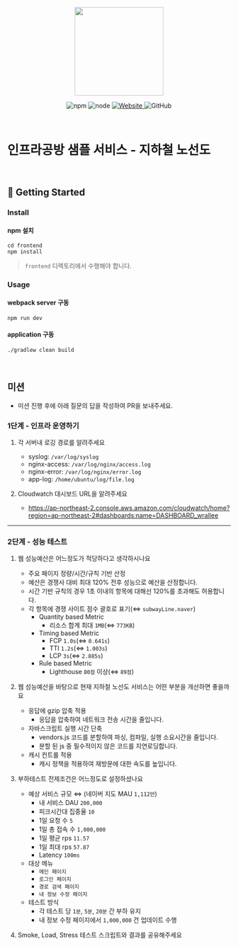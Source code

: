 <p align="center">
    <img width="200px;" src="https://raw.githubusercontent.com/woowacourse/atdd-subway-admin-frontend/master/images/main_logo.png"/>
</p>
<p align="center">
  <img alt="npm" src="https://img.shields.io/badge/npm-%3E%3D%205.5.0-blue">
  <img alt="node" src="https://img.shields.io/badge/node-%3E%3D%209.3.0-blue">
  <a href="https://edu.nextstep.camp/c/R89PYi5H" alt="nextstep atdd">
    <img alt="Website" src="https://img.shields.io/website?url=https%3A%2F%2Fedu.nextstep.camp%2Fc%2FR89PYi5H">
  </a>
  <img alt="GitHub" src="https://img.shields.io/github/license/next-step/atdd-subway-service">
</p>

<br>

# 인프라공방 샘플 서비스 - 지하철 노선도

<br>

## 🚀 Getting Started

### Install
#### npm 설치
```
cd frontend
npm install
```
> `frontend` 디렉토리에서 수행해야 합니다.

### Usage
#### webpack server 구동
```
npm run dev
```
#### application 구동
```
./gradlew clean build
```
<br>

## 미션

* 미션 진행 후에 아래 질문의 답을 작성하여 PR을 보내주세요.

### 1단계 - 인프라 운영하기
1. 각 서버내 로깅 경로를 알려주세요
   - syslog: `/var/log/syslog`
   - nginx-access: `/var/log/nginx/access.log`
   - nginx-error: `/var/log/nginx/error.log`
   - app-log: `/home/ubuntu/log/file.log`

2. Cloudwatch 대시보드 URL을 알려주세요
   - https://ap-northeast-2.console.aws.amazon.com/cloudwatch/home?region=ap-northeast-2#dashboards:name=DASHBOARD_wrallee

---

### 2단계 - 성능 테스트
1. 웹 성능예산은 어느정도가 적당하다고 생각하시나요
   - 주요 페이지 정량/시간/규칙 기반 산정
   - 예산은 경쟁사 대비 최대 120% 전후 성능으로 예산을 산정합니다.
   - 시간 기반 규칙의 경우 1초 이내의 항목에 대해선 120%를 초과해도 허용합니다.
   - 각 항목에 경쟁 사이트 점수 괄호로 표기(⇔ `subwayLine.naver`)
     - Quantity based Metric
       - 리소스 합계 최대 `1MB`(⇔ `773KB`)
     - Timing based Metric
       - FCP `1.0s`(⇔ `0.641s`)
       - TTI `1.2s`(⇔ `1.003s`)
       - LCP `3s`(⇔ `2.885s`)
     - Rule based Metric
       - Lighthouse `80점` 이상(⇔ `89점`)

2. 웹 성능예산을 바탕으로 현재 지하철 노선도 서비스는 어떤 부분을 개선하면 좋을까요
   - 응답에 gzip 압축 적용
      - 응답을 압축하여 네트워크 전송 시간을 줄입니다.
   - 자바스크립트 실행 시간 단축
      - vendors.js 코드를 분할하여 파싱, 컴파일, 실행 소요시간을 줄입니다.
      - 분할 된 js 중 필수적이지 않은 코드를 지연로딩합니다.
   - 캐시 컨트롤 적용
      - 캐시 정책을 적용하여 재방문에 대한 속도를 높입니다.

3. 부하테스트 전제조건은 어느정도로 설정하셨나요
   - 예상 서비스 규모 ⇔ (네이버 지도 MAU `1,112만`)
      - 내 서비스 DAU `200,000`
      - 피크시간대 집중율 `10`
      - 1일 요청 수 `5`
      - 1일 총 접속 수 `1,000,000`
      - 1일 평균 rps `11.57`
      - 1일 최대 rps `57.87`
      - Latency `100ms`
   - 대상 메뉴
      - `메인 페이지`
      - `로그인 페이지`
      - `경로 검색 페이지`
      - `내 정보 수정 페이지`
   - 테스트 방식
      - 각 테스트 당 `1분`, `5분`, `20분` 간 부하 유지
      - 내 정보 수정 페이지에서 `1,000,000` 건 업데이트 수행
   
4. Smoke, Load, Stress 테스트 스크립트와 결과를 공유해주세요
